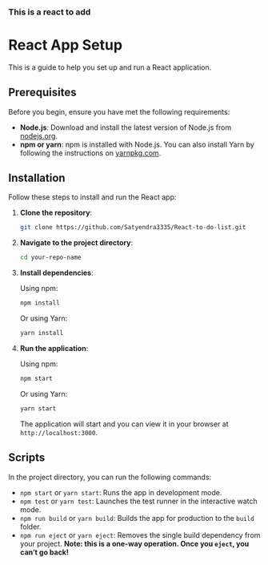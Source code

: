 ### This is a react to add 
# React App Setup

This is a guide to help you set up and run a React application.

## Prerequisites

Before you begin, ensure you have met the following requirements:

- **Node.js**: Download and install the latest version of Node.js from [nodejs.org](https://nodejs.org/).
- **npm or yarn**: npm is installed with Node.js. You can also install Yarn by following the instructions on [yarnpkg.com](https://yarnpkg.com/getting-started/install).

## Installation

Follow these steps to install and run the React app:

1. **Clone the repository**:

    ```bash
    git clone https://github.com/Satyendra3335/React-to-do-list.git
    ```

2. **Navigate to the project directory**:

    ```bash
    cd your-repo-name
    ```

3. **Install dependencies**:

    Using npm:

    ```bash
    npm install
    ```

    Or using Yarn:

    ```bash
    yarn install
    ```

4. **Run the application**:

    Using npm:

    ```bash
    npm start
    ```

    Or using Yarn:

    ```bash
    yarn start
    ```

    The application will start and you can view it in your browser at `http://localhost:3000`.

## Scripts

In the project directory, you can run the following commands:

- `npm start` or `yarn start`: Runs the app in development mode.
- `npm test` or `yarn test`: Launches the test runner in the interactive watch mode.
- `npm run build` or `yarn build`: Builds the app for production to the `build` folder.
- `npm run eject` or `yarn eject`: Removes the single build dependency from your project. **Note: this is a one-way operation. Once you `eject`, you can’t go back!**

